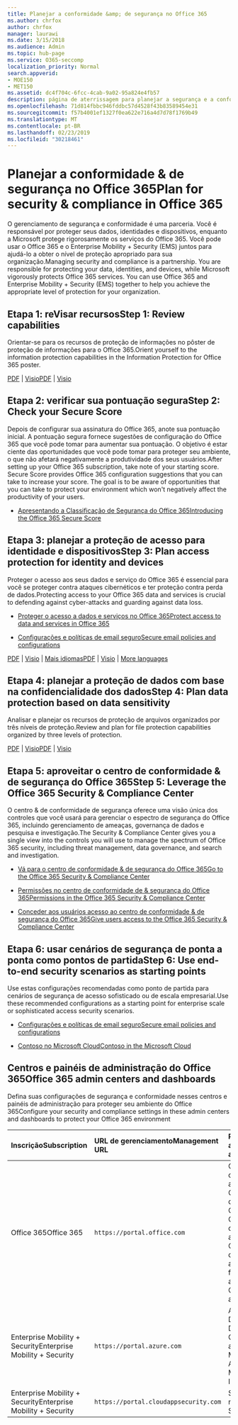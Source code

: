 ```yaml
---
title: Planejar a conformidade &amp; de segurança no Office 365
ms.author: chrfox
author: chrfox
manager: laurawi
ms.date: 3/15/2018
ms.audience: Admin
ms.topic: hub-page
ms.service: O365-seccomp
localization_priority: Normal
search.appverid:
- MOE150
- MET150
ms.assetid: dc4f704c-6fcc-4cab-9a02-95a824e4fb57
description: página de aterrissagem para planejar a segurança e a conformidade
ms.openlocfilehash: 71d814fbbc946fddbc57d4528f43b83589454e31
ms.sourcegitcommit: f57b4001ef1327f0ea622e716a4d7d78f1769b49
ms.translationtype: MT
ms.contentlocale: pt-BR
ms.lasthandoff: 02/23/2019
ms.locfileid: "30218461"
---
```

# <a name="plan-for-security-amp-compliance-in-office-365"></a><span data-ttu-id="54c9f-103">Planejar a conformidade &amp; de segurança no Office 365</span><span class="sxs-lookup"><span data-stu-id="54c9f-103">Plan for security &amp; compliance in Office 365</span></span>

<span data-ttu-id="54c9f-p101">O gerenciamento de segurança e conformidade é uma parceria. Você é responsável por proteger seus dados, identidades e dispositivos, enquanto a Microsoft protege rigorosamente os serviços do Office 365. Você pode usar o Office 365 e o Enterprise Mobility + Security (EMS) juntos para ajudá-lo a obter o nível de proteção apropriado para sua organização.</span><span class="sxs-lookup"><span data-stu-id="54c9f-p101">Managing security and compliance is a partnership. You are responsible for protecting your data, identities, and devices, while Microsoft vigorously protects Office 365 services. You can use Office 365 and Enterprise Mobility + Security (EMS) together to help you achieve the appropriate level of protection for your organization.</span></span>
  
## <a name="step-1-review-capabilities"></a><span data-ttu-id="54c9f-107">Etapa 1: reVisar recursos</span><span class="sxs-lookup"><span data-stu-id="54c9f-107">Step 1: Review capabilities</span></span>

<span data-ttu-id="54c9f-108">Orientar-se para os recursos de proteção de informações no pôster de proteção de informações para o Office 365.</span><span class="sxs-lookup"><span data-stu-id="54c9f-108">Orient yourself to the information protection capabilities in the Information Protection for Office 365 poster.</span></span> 
  
<span data-ttu-id="54c9f-109">[PDF](https://download.microsoft.com/download/2/3/D/23D91386-8349-4F7A-9470-FD5AED861F16/MSFT_cloud_architecture_informationprotection.pdf) | [Visio](https://download.microsoft.com/download/2/3/D/23D91386-8349-4F7A-9470-FD5AED861F16/MSFT_cloud_architecture_informationprotection.vsd)</span><span class="sxs-lookup"><span data-stu-id="54c9f-109">[PDF](https://download.microsoft.com/download/2/3/D/23D91386-8349-4F7A-9470-FD5AED861F16/MSFT_cloud_architecture_informationprotection.pdf) | [Visio](https://download.microsoft.com/download/2/3/D/23D91386-8349-4F7A-9470-FD5AED861F16/MSFT_cloud_architecture_informationprotection.vsd)</span></span>
  
## <a name="step-2-check-your-secure-score"></a><span data-ttu-id="54c9f-110">Etapa 2: verificar sua pontuação segura</span><span class="sxs-lookup"><span data-stu-id="54c9f-110">Step 2: Check your Secure Score</span></span>

<span data-ttu-id="54c9f-p102">Depois de configurar sua assinatura do Office 365, anote sua pontuação inicial. A pontuação segura fornece sugestões de configuração do Office 365 que você pode tomar para aumentar sua pontuação. O objetivo é estar ciente das oportunidades que você pode tomar para proteger seu ambiente, o que não afetará negativamente a produtividade dos seus usuários.</span><span class="sxs-lookup"><span data-stu-id="54c9f-p102">After setting up your Office 365 subscription, take note of your starting score. Secure Score provides Office 365 configuration suggestions that you can take to increase your score. The goal is to be aware of opportunities that you can take to protect your environment which won't negatively affect the productivity of your users.</span></span>
  
- [<span data-ttu-id="54c9f-114">Apresentando a Classificação de Segurança do Office 365</span><span class="sxs-lookup"><span data-stu-id="54c9f-114">Introducing the Office 365 Secure Score</span></span>](office-365-secure-score.md)
    
## <a name="step-3-plan-access-protection-for-identity-and-devices"></a><span data-ttu-id="54c9f-115">Etapa 3: planejar a proteção de acesso para identidade e dispositivos</span><span class="sxs-lookup"><span data-stu-id="54c9f-115">Step 3: Plan access protection for identity and devices</span></span>

<span data-ttu-id="54c9f-116">Proteger o acesso aos seus dados e serviço do Office 365 é essencial para você se proteger contra ataques cibernéticos e ter proteção contra perda de dados.</span><span class="sxs-lookup"><span data-stu-id="54c9f-116">Protecting access to your Office 365 data and services is crucial to defending against cyber-attacks and guarding against data loss.</span></span>
  
- [<span data-ttu-id="54c9f-117">Proteger o acesso a dados e serviços no Office 365</span><span class="sxs-lookup"><span data-stu-id="54c9f-117">Protect access to data and services in Office 365</span></span>](protect-access-to-data-and-services.md)
    
- [<span data-ttu-id="54c9f-118">Configurações e políticas de email seguro</span><span class="sxs-lookup"><span data-stu-id="54c9f-118">Secure email policies and configurations</span></span>](https://docs.microsoft.com/microsoft-365/enterprise/secure-email-recommended-policies)
    
<span data-ttu-id="54c9f-119">[PDF](https://go.microsoft.com/fwlink/p/?linkid=841656) | [Visio](https://go.microsoft.com/fwlink/p/?linkid=841657) | [Mais idiomas](https://www.microsoft.com/download/details.aspx?id=55032)</span><span class="sxs-lookup"><span data-stu-id="54c9f-119">[PDF](https://go.microsoft.com/fwlink/p/?linkid=841656) | [Visio](https://go.microsoft.com/fwlink/p/?linkid=841657) | [More languages](https://www.microsoft.com/download/details.aspx?id=55032)</span></span>
  
## <a name="step-4-plan-data-protection-based-on-data-sensitivity"></a><span data-ttu-id="54c9f-120">Etapa 4: planejar a proteção de dados com base na confidencialidade dos dados</span><span class="sxs-lookup"><span data-stu-id="54c9f-120">Step 4: Plan data protection based on data sensitivity</span></span>

<span data-ttu-id="54c9f-121">Analisar e planejar os recursos de proteção de arquivos organizados por três níveis de proteção.</span><span class="sxs-lookup"><span data-stu-id="54c9f-121">Review and plan for file protection capabilities organized by three levels of protection.</span></span>
  
<span data-ttu-id="54c9f-122">[PDF](http://download.microsoft.com/download/7/8/9/789645A5-BD10-4541-BC33-F8D1EFF5E911/MSFT_cloud_architecture_O365%20file%20protection.pdf) | [Visio](http://download.microsoft.com/download/7/8/9/789645A5-BD10-4541-BC33-F8D1EFF5E911/MSFT_cloud_architecture_O365%20file%20protection.vsdx)</span><span class="sxs-lookup"><span data-stu-id="54c9f-122">[PDF](http://download.microsoft.com/download/7/8/9/789645A5-BD10-4541-BC33-F8D1EFF5E911/MSFT_cloud_architecture_O365%20file%20protection.pdf) | [Visio](http://download.microsoft.com/download/7/8/9/789645A5-BD10-4541-BC33-F8D1EFF5E911/MSFT_cloud_architecture_O365%20file%20protection.vsdx)</span></span>
  
## <a name="step-5-leverage-the-office-365-security-amp-compliance-center"></a><span data-ttu-id="54c9f-123">Etapa 5: aproveitar o centro de conformidade &amp; de segurança do Office 365</span><span class="sxs-lookup"><span data-stu-id="54c9f-123">Step 5: Leverage the Office 365 Security &amp; Compliance Center</span></span>

<span data-ttu-id="54c9f-124">O centro &amp; de conformidade de segurança oferece uma visão única dos controles que você usará para gerenciar o espectro de segurança do Office 365, incluindo gerenciamento de ameaças, governança de dados e pesquisa e investigação.</span><span class="sxs-lookup"><span data-stu-id="54c9f-124">The Security &amp; Compliance Center gives you a single view into the controls you will use to manage the spectrum of Office 365 security, including threat management, data governance, and search and investigation.</span></span> 
  
- [<span data-ttu-id="54c9f-125">Vá para o centro de conformidade &amp; de segurança do Office 365</span><span class="sxs-lookup"><span data-stu-id="54c9f-125">Go to the Office 365 Security &amp; Compliance Center</span></span>](go-to-the-securitycompliance-center.md)
    
- [<span data-ttu-id="54c9f-126">Permissões no centro de conformidade de &amp; segurança do Office 365</span><span class="sxs-lookup"><span data-stu-id="54c9f-126">Permissions in the Office 365 Security &amp; Compliance Center</span></span>](permissions-in-the-security-and-compliance-center.md)
    
- [<span data-ttu-id="54c9f-127">Conceder aos usuários acesso ao centro de conformidade &amp; de segurança do Office 365</span><span class="sxs-lookup"><span data-stu-id="54c9f-127">Give users access to the Office 365 Security &amp; Compliance Center</span></span>](grant-access-to-the-security-and-compliance-center.md)
    
## <a name="step-6-use-end-to-end-security-scenarios-as-starting-points"></a><span data-ttu-id="54c9f-128">Etapa 6: usar cenários de segurança de ponta a ponta como pontos de partida</span><span class="sxs-lookup"><span data-stu-id="54c9f-128">Step 6: Use end-to-end security scenarios as starting points</span></span>

<span data-ttu-id="54c9f-129">Use estas configurações recomendadas como ponto de partida para cenários de segurança de acesso sofisticado ou de escala empresarial.</span><span class="sxs-lookup"><span data-stu-id="54c9f-129">Use these recommended configurations as a starting point for enterprise scale or sophisticated access security scenarios.</span></span>
  
- [<span data-ttu-id="54c9f-130">Configurações e políticas de email seguro</span><span class="sxs-lookup"><span data-stu-id="54c9f-130">Secure email policies and configurations</span></span>](https://docs.microsoft.com/microsoft-365/enterprise/secure-email-recommended-policies)
    
- [<span data-ttu-id="54c9f-131">Contoso no Microsoft Cloud</span><span class="sxs-lookup"><span data-stu-id="54c9f-131">Contoso in the Microsoft Cloud</span></span>](http://aka.ms/cloudarchcontoso)
    
## <a name="office-365-admin-centers-and-dashboards"></a><span data-ttu-id="54c9f-132">Centros e painéis de administração do Office 365</span><span class="sxs-lookup"><span data-stu-id="54c9f-132">Office 365 admin centers and dashboards</span></span>

<span data-ttu-id="54c9f-133">Defina suas configurações de segurança e conformidade nesses centros e painéis de administração para proteger seu ambiente do Office 365</span><span class="sxs-lookup"><span data-stu-id="54c9f-133">Configure your security and compliance settings in these admin centers and dashboards to protect your Office 365 environment</span></span>
  
|<span data-ttu-id="54c9f-134">**Inscrição**</span><span class="sxs-lookup"><span data-stu-id="54c9f-134">**Subscription**</span></span>|<span data-ttu-id="54c9f-135">**URL de gerenciamento**</span><span class="sxs-lookup"><span data-stu-id="54c9f-135">**Management URL**</span></span>|<span data-ttu-id="54c9f-136">**Painéis e centros de administração**</span><span class="sxs-lookup"><span data-stu-id="54c9f-136">**Dashboards and admin centers**</span></span>|
|:-----|:-----|:-----|
|<span data-ttu-id="54c9f-137">Office 365</span><span class="sxs-lookup"><span data-stu-id="54c9f-137">Office 365</span></span>  <br/> |`https://portal.office.com`  <br/> | <span data-ttu-id="54c9f-138">Centro de administração do Office 365</span><span class="sxs-lookup"><span data-stu-id="54c9f-138">Office 365 admin center</span></span>  <br/>  <span data-ttu-id="54c9f-139">Centro &amp; de conformidade de segurança</span><span class="sxs-lookup"><span data-stu-id="54c9f-139">Security &amp; Compliance Center</span></span>  <br/>  <span data-ttu-id="54c9f-140">Centro de administração do Exchange</span><span class="sxs-lookup"><span data-stu-id="54c9f-140">Exchange admin center</span></span>  <br/>  <span data-ttu-id="54c9f-141">Centro de administração do SharePoint e centro de administração do OneDrive for Business</span><span class="sxs-lookup"><span data-stu-id="54c9f-141">SharePoint admin center and OneDrive for Business admin center</span></span>  <br/> |
|<span data-ttu-id="54c9f-142">Enterprise Mobility + Security</span><span class="sxs-lookup"><span data-stu-id="54c9f-142">Enterprise Mobility + Security</span></span>  <br/> |`https://portal.azure.com`  <br/> | <span data-ttu-id="54c9f-143">Azure Active Directory</span><span class="sxs-lookup"><span data-stu-id="54c9f-143">Azure Active Directory</span></span>  <br/>  <span data-ttu-id="54c9f-144">Gerenciamento de aplicativos móveis da Microsoft</span><span class="sxs-lookup"><span data-stu-id="54c9f-144">Microsoft Mobile Application Management</span></span>  <br/>  <span data-ttu-id="54c9f-145">Microsoft Intune</span><span class="sxs-lookup"><span data-stu-id="54c9f-145">Microsoft Intune</span></span>  <br/> |
|<span data-ttu-id="54c9f-146">Enterprise Mobility + Security</span><span class="sxs-lookup"><span data-stu-id="54c9f-146">Enterprise Mobility + Security</span></span>  <br/> |`https://portal.cloudappsecurity.com`  <br/> | <span data-ttu-id="54c9f-147">Segurança no Aplicativo na Nuvem</span><span class="sxs-lookup"><span data-stu-id="54c9f-147">Cloud App Security</span></span>  <br/> |
   

